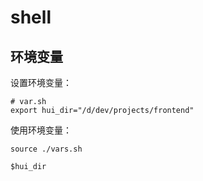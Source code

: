# shell

## 环境变量

设置环境变量：

```shell
# var.sh
export hui_dir="/d/dev/projects/frontend"
```

使用环境变量：

```shell
source ./vars.sh

$hui_dir
```